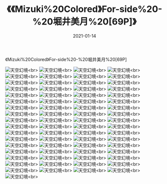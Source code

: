 ﻿---
layout: post
title: 《《Mizuki%20Colored》For-side%20-%20堀井美月%20[69P]》
date: 2021-01-14
img: http://photo.orgx.cf/性感/2021/《Mizuki%20Colored》For-side%20-%20堀井美月%20[69P]/000.jpg
tags: [美女,性感,泳衣]
---

《Mizuki%20Colored》For-side%20-%20堀井美月%20[69P]



![天空幻境](http://photo.orgx.cf/性感/2021/《Mizuki%20Colored》For-side%20-%20堀井美月%20[69P]/001.jpg''天空幻境'')<br>
![天空幻境](http://photo.orgx.cf/性感/2021/《Mizuki%20Colored》For-side%20-%20堀井美月%20[69P]/002.jpg''天空幻境'')<br>
![天空幻境](http://photo.orgx.cf/性感/2021/《Mizuki%20Colored》For-side%20-%20堀井美月%20[69P]/003.jpg''天空幻境'')<br>
![天空幻境](http://photo.orgx.cf/性感/2021/《Mizuki%20Colored》For-side%20-%20堀井美月%20[69P]/004.jpg''天空幻境'')<br>
![天空幻境](http://photo.orgx.cf/性感/2021/《Mizuki%20Colored》For-side%20-%20堀井美月%20[69P]/005.jpg''天空幻境'')<br>
![天空幻境](http://photo.orgx.cf/性感/2021/《Mizuki%20Colored》For-side%20-%20堀井美月%20[69P]/006.jpg''天空幻境'')<br>
![天空幻境](http://photo.orgx.cf/性感/2021/《Mizuki%20Colored》For-side%20-%20堀井美月%20[69P]/007.jpg''天空幻境'')<br>
![天空幻境](http://photo.orgx.cf/性感/2021/《Mizuki%20Colored》For-side%20-%20堀井美月%20[69P]/008.jpg''天空幻境'')<br>
![天空幻境](http://photo.orgx.cf/性感/2021/《Mizuki%20Colored》For-side%20-%20堀井美月%20[69P]/009.jpg''天空幻境'')<br>
![天空幻境](http://photo.orgx.cf/性感/2021/《Mizuki%20Colored》For-side%20-%20堀井美月%20[69P]/010.jpg''天空幻境'')<br>
![天空幻境](http://photo.orgx.cf/性感/2021/《Mizuki%20Colored》For-side%20-%20堀井美月%20[69P]/011.jpg''天空幻境'')<br>
![天空幻境](http://photo.orgx.cf/性感/2021/《Mizuki%20Colored》For-side%20-%20堀井美月%20[69P]/012.jpg''天空幻境'')<br>
![天空幻境](http://photo.orgx.cf/性感/2021/《Mizuki%20Colored》For-side%20-%20堀井美月%20[69P]/013.jpg''天空幻境'')<br>
![天空幻境](http://photo.orgx.cf/性感/2021/《Mizuki%20Colored》For-side%20-%20堀井美月%20[69P]/014.jpg''天空幻境'')<br>
![天空幻境](http://photo.orgx.cf/性感/2021/《Mizuki%20Colored》For-side%20-%20堀井美月%20[69P]/015.jpg''天空幻境'')<br>
![天空幻境](http://photo.orgx.cf/性感/2021/《Mizuki%20Colored》For-side%20-%20堀井美月%20[69P]/016.jpg''天空幻境'')<br>
![天空幻境](http://photo.orgx.cf/性感/2021/《Mizuki%20Colored》For-side%20-%20堀井美月%20[69P]/017.jpg''天空幻境'')<br>
![天空幻境](http://photo.orgx.cf/性感/2021/《Mizuki%20Colored》For-side%20-%20堀井美月%20[69P]/018.jpg''天空幻境'')<br>
![天空幻境](http://photo.orgx.cf/性感/2021/《Mizuki%20Colored》For-side%20-%20堀井美月%20[69P]/019.jpg''天空幻境'')<br>
![天空幻境](http://photo.orgx.cf/性感/2021/《Mizuki%20Colored》For-side%20-%20堀井美月%20[69P]/020.jpg''天空幻境'')<br>
![天空幻境](http://photo.orgx.cf/性感/2021/《Mizuki%20Colored》For-side%20-%20堀井美月%20[69P]/021.jpg''天空幻境'')<br>
![天空幻境](http://photo.orgx.cf/性感/2021/《Mizuki%20Colored》For-side%20-%20堀井美月%20[69P]/022.jpg''天空幻境'')<br>
![天空幻境](http://photo.orgx.cf/性感/2021/《Mizuki%20Colored》For-side%20-%20堀井美月%20[69P]/023.jpg''天空幻境'')<br>
![天空幻境](http://photo.orgx.cf/性感/2021/《Mizuki%20Colored》For-side%20-%20堀井美月%20[69P]/024.jpg''天空幻境'')<br>
![天空幻境](http://photo.orgx.cf/性感/2021/《Mizuki%20Colored》For-side%20-%20堀井美月%20[69P]/025.jpg''天空幻境'')<br>
![天空幻境](http://photo.orgx.cf/性感/2021/《Mizuki%20Colored》For-side%20-%20堀井美月%20[69P]/026.jpg''天空幻境'')<br>
![天空幻境](http://photo.orgx.cf/性感/2021/《Mizuki%20Colored》For-side%20-%20堀井美月%20[69P]/027.jpg''天空幻境'')<br>
![天空幻境](http://photo.orgx.cf/性感/2021/《Mizuki%20Colored》For-side%20-%20堀井美月%20[69P]/028.jpg''天空幻境'')<br>
![天空幻境](http://photo.orgx.cf/性感/2021/《Mizuki%20Colored》For-side%20-%20堀井美月%20[69P]/029.jpg''天空幻境'')<br>
![天空幻境](http://photo.orgx.cf/性感/2021/《Mizuki%20Colored》For-side%20-%20堀井美月%20[69P]/030.jpg''天空幻境'')<br>
![天空幻境](http://photo.orgx.cf/性感/2021/《Mizuki%20Colored》For-side%20-%20堀井美月%20[69P]/031.jpg''天空幻境'')<br>
![天空幻境](http://photo.orgx.cf/性感/2021/《Mizuki%20Colored》For-side%20-%20堀井美月%20[69P]/032.jpg''天空幻境'')<br>
![天空幻境](http://photo.orgx.cf/性感/2021/《Mizuki%20Colored》For-side%20-%20堀井美月%20[69P]/033.jpg''天空幻境'')<br>
![天空幻境](http://photo.orgx.cf/性感/2021/《Mizuki%20Colored》For-side%20-%20堀井美月%20[69P]/034.jpg''天空幻境'')<br>
![天空幻境](http://photo.orgx.cf/性感/2021/《Mizuki%20Colored》For-side%20-%20堀井美月%20[69P]/035.jpg''天空幻境'')<br>
![天空幻境](http://photo.orgx.cf/性感/2021/《Mizuki%20Colored》For-side%20-%20堀井美月%20[69P]/036.jpg''天空幻境'')<br>
![天空幻境](http://photo.orgx.cf/性感/2021/《Mizuki%20Colored》For-side%20-%20堀井美月%20[69P]/037.jpg''天空幻境'')<br>
![天空幻境](http://photo.orgx.cf/性感/2021/《Mizuki%20Colored》For-side%20-%20堀井美月%20[69P]/038.jpg''天空幻境'')<br>
![天空幻境](http://photo.orgx.cf/性感/2021/《Mizuki%20Colored》For-side%20-%20堀井美月%20[69P]/039.jpg''天空幻境'')<br>
![天空幻境](http://photo.orgx.cf/性感/2021/《Mizuki%20Colored》For-side%20-%20堀井美月%20[69P]/040.jpg''天空幻境'')<br>
![天空幻境](http://photo.orgx.cf/性感/2021/《Mizuki%20Colored》For-side%20-%20堀井美月%20[69P]/041.jpg''天空幻境'')<br>
![天空幻境](http://photo.orgx.cf/性感/2021/《Mizuki%20Colored》For-side%20-%20堀井美月%20[69P]/042.jpg''天空幻境'')<br>
![天空幻境](http://photo.orgx.cf/性感/2021/《Mizuki%20Colored》For-side%20-%20堀井美月%20[69P]/043.jpg''天空幻境'')<br>
![天空幻境](http://photo.orgx.cf/性感/2021/《Mizuki%20Colored》For-side%20-%20堀井美月%20[69P]/044.jpg''天空幻境'')<br>
![天空幻境](http://photo.orgx.cf/性感/2021/《Mizuki%20Colored》For-side%20-%20堀井美月%20[69P]/045.jpg''天空幻境'')<br>
![天空幻境](http://photo.orgx.cf/性感/2021/《Mizuki%20Colored》For-side%20-%20堀井美月%20[69P]/046.jpg''天空幻境'')<br>
![天空幻境](http://photo.orgx.cf/性感/2021/《Mizuki%20Colored》For-side%20-%20堀井美月%20[69P]/047.jpg''天空幻境'')<br>
![天空幻境](http://photo.orgx.cf/性感/2021/《Mizuki%20Colored》For-side%20-%20堀井美月%20[69P]/048.jpg''天空幻境'')<br>
![天空幻境](http://photo.orgx.cf/性感/2021/《Mizuki%20Colored》For-side%20-%20堀井美月%20[69P]/049.jpg''天空幻境'')<br>
![天空幻境](http://photo.orgx.cf/性感/2021/《Mizuki%20Colored》For-side%20-%20堀井美月%20[69P]/050.jpg''天空幻境'')<br>
![天空幻境](http://photo.orgx.cf/性感/2021/《Mizuki%20Colored》For-side%20-%20堀井美月%20[69P]/051.jpg''天空幻境'')<br>
![天空幻境](http://photo.orgx.cf/性感/2021/《Mizuki%20Colored》For-side%20-%20堀井美月%20[69P]/052.jpg''天空幻境'')<br>
![天空幻境](http://photo.orgx.cf/性感/2021/《Mizuki%20Colored》For-side%20-%20堀井美月%20[69P]/053.jpg''天空幻境'')<br>
![天空幻境](http://photo.orgx.cf/性感/2021/《Mizuki%20Colored》For-side%20-%20堀井美月%20[69P]/054.jpg''天空幻境'')<br>
![天空幻境](http://photo.orgx.cf/性感/2021/《Mizuki%20Colored》For-side%20-%20堀井美月%20[69P]/055.jpg''天空幻境'')<br>
![天空幻境](http://photo.orgx.cf/性感/2021/《Mizuki%20Colored》For-side%20-%20堀井美月%20[69P]/056.jpg''天空幻境'')<br>
![天空幻境](http://photo.orgx.cf/性感/2021/《Mizuki%20Colored》For-side%20-%20堀井美月%20[69P]/057.jpg''天空幻境'')<br>
![天空幻境](http://photo.orgx.cf/性感/2021/《Mizuki%20Colored》For-side%20-%20堀井美月%20[69P]/058.jpg''天空幻境'')<br>
![天空幻境](http://photo.orgx.cf/性感/2021/《Mizuki%20Colored》For-side%20-%20堀井美月%20[69P]/059.jpg''天空幻境'')<br>
![天空幻境](http://photo.orgx.cf/性感/2021/《Mizuki%20Colored》For-side%20-%20堀井美月%20[69P]/060.jpg''天空幻境'')<br>
![天空幻境](http://photo.orgx.cf/性感/2021/《Mizuki%20Colored》For-side%20-%20堀井美月%20[69P]/061.jpg''天空幻境'')<br>
![天空幻境](http://photo.orgx.cf/性感/2021/《Mizuki%20Colored》For-side%20-%20堀井美月%20[69P]/062.jpg''天空幻境'')<br>
![天空幻境](http://photo.orgx.cf/性感/2021/《Mizuki%20Colored》For-side%20-%20堀井美月%20[69P]/063.jpg''天空幻境'')<br>
![天空幻境](http://photo.orgx.cf/性感/2021/《Mizuki%20Colored》For-side%20-%20堀井美月%20[69P]/064.jpg''天空幻境'')<br>
![天空幻境](http://photo.orgx.cf/性感/2021/《Mizuki%20Colored》For-side%20-%20堀井美月%20[69P]/065.jpg''天空幻境'')<br>
![天空幻境](http://photo.orgx.cf/性感/2021/《Mizuki%20Colored》For-side%20-%20堀井美月%20[69P]/066.jpg''天空幻境'')<br>
![天空幻境](http://photo.orgx.cf/性感/2021/《Mizuki%20Colored》For-side%20-%20堀井美月%20[69P]/067.jpg''天空幻境'')<br>
![天空幻境](http://photo.orgx.cf/性感/2021/《Mizuki%20Colored》For-side%20-%20堀井美月%20[69P]/068.jpg''天空幻境'')<br>
![天空幻境](http://photo.orgx.cf/性感/2021/《Mizuki%20Colored》For-side%20-%20堀井美月%20[69P]/069.jpg''天空幻境'')<br>